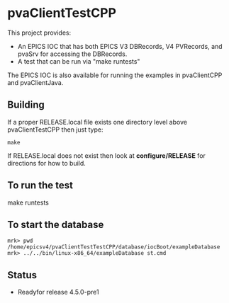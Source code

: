 pvaClientTestCPP
============

This project provides:

* An EPICS IOC that has both EPICS V3 DBRecords, V4 PVRecords, and pvaSrv for accessing the DBRecords.
* A test that can be run via "make runtests"

The EPICS IOC is also available for running the examples in pvaClientCPP and pvaClientJava.

Building
--------

If a proper RELEASE.local file exists one directory level above pvaClientTestCPP
then just type:

    make

If RELEASE.local does not exist then look at <b>configure/RELEASE</b>
for directions for how to build.

To run the test
---------------

make runtests

To start the database
------------

    mrk> pwd
    /home/epicsv4/pvaClientTestTestCPP/database/iocBoot/exampleDatabase
    mrk> ../../bin/linux-x86_64/exampleDatabase st.cmd 

Status
------

* Readyfor release 4.5.0-pre1



